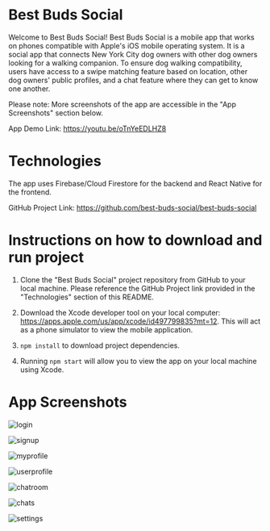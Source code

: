 # Best Buds Social

Welcome to Best Buds Social! Best Buds Social is a mobile app that works on phones compatible with Apple's iOS mobile operating system. It is a social app that connects New York City dog owners with other dog owners looking for a walking companion. To ensure dog walking compatibility, users have access to a swipe matching feature based on location, other dog owners' public profiles, and a chat feature where they can get to know one another.



Please note: More screenshots of the app are accessible in the "App Screenshots" section below.

App Demo Link: https://youtu.be/oTnYeEDLHZ8

# Technologies

The app uses Firebase/Cloud Firestore for the backend and React Native for the frontend.

GitHub Project Link: https://github.com/best-buds-social/best-buds-social

# Instructions on how to download and run project

1.  Clone the "Best Buds Social" project repository from GitHub to your local machine. Please reference the GitHub Project link provided in the "Technologies" section of this README.

2. Download the Xcode developer tool on your local computer: https://apps.apple.com/us/app/xcode/id497799835?mt=12. This will act as a phone simulator to view the mobile application.

2.  `npm install` to download project dependencies.

3.  Running `npm start` will allow you to view the app on your local machine using Xcode.

# App Screenshots

![login](https://user-images.githubusercontent.com/64669206/102546814-38f04d80-4086-11eb-9b66-f79241545061.png)

![signup](https://user-images.githubusercontent.com/64669206/102546831-3e4d9800-4086-11eb-82f5-830a0226221a.png)

![myprofile](https://user-images.githubusercontent.com/64669206/102546869-4ad1f080-4086-11eb-82e1-e31b0a8c5bab.png)

![userprofile](https://user-images.githubusercontent.com/64669206/102546877-4dcce100-4086-11eb-9aa6-5d221f88da84.png)

![chatroom](https://user-images.githubusercontent.com/64669206/102546885-51606800-4086-11eb-8a68-58ccf7272b55.png)

![chats](https://user-images.githubusercontent.com/64669206/102546894-53c2c200-4086-11eb-9b51-64f856aa7330.png)

![settings](https://user-images.githubusercontent.com/64669206/102546911-57eedf80-4086-11eb-916c-c6bafd148f64.png)






